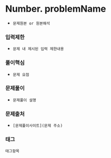 # Number. problemName
- `문제원본 or 원본해석`
### 입력제한
- `문제 내 제시된 입력 제한내용`
### 풀이핵심
- `문제 요점`
### 문제풀이
- `문제풀이 설명`
### 문제출처
- `[문제풀이사이트](문제 주소)`
### 태그
`태그항목`